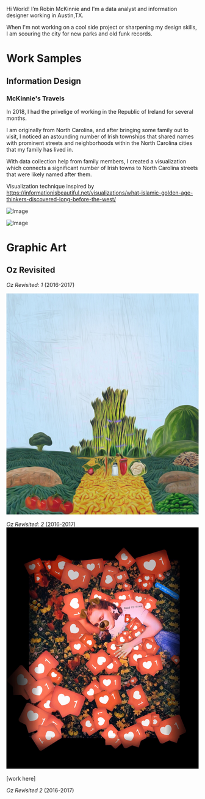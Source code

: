 
Hi World!
I’m Robin McKinnie and I'm a data analyst and information designer working in Austin,TX. 

When I'm not working on a cool side project or sharpening my design skills, 
I am scouring the city for new parks and old funk records.


# Work Samples

## Information Design

### McKinnie's Travels

In 2018, I had the privelige of working in the Republic of Ireland for several months. 

I am originally from North Carolina, and after bringing some family out to visit, I noticed an astounding number of Irish townships that shared names with prominent streets and neighborhoods within the North Carolina cities that my family has lived in. 

With data collection help from family members, I created a visualization which connects a significant number of Irish towns to North Carolina streets that were likely named after them. 

Visualization technique inspired by https://informationisbeautiful.net/visualizations/what-islamic-golden-age-thinkers-discovered-long-before-the-west/

![Image](https://github.com/rbmckinnie/Robin-McKinnie/blob/master/%20Travels_Portfolio_Submission_1.png.001.png)

![Image](https://github.com/rbmckinnie/Robin-McKinnie/blob/master/%20Travels_Portfolio_Submission_2.png.001.png)

# Graphic Art

## Oz Revisited
_Oz Revisited: 1_ (2016-2017)

![Image](1481588804074.jpeg)

_Oz Revisited: 2_ (2016-2017)
![Image](IMG_4772.JPG)

[work here]

_Oz Revisited 2_ (2016-2017)


